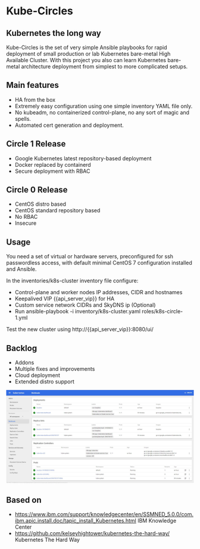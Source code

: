 #  Kube-Circles
## Kubernetes the long way

Kube-Circles is the set of very simple Ansible playbooks for rapid deployment of small production or lab Kubernetes bare-metal High Available Cluster.
With this project you also can learn Kubernetes bare-metal architecture deployment from simplest to more complicated setups.

## Main features
- HA from the box
- Extremely easy configuration using one simple inventory YAML file only.
- No kubeadm, no containerized control-plane, no any sort of magic and spells.
- Automated cert generation and deployment.

## Circle 1 Release
- Google Kubernetes latest repository-based deployment
- Docker replaced by containerd
- Secure deployment with RBAC

## Circle 0 Release

- CentOS distro based
- CentOS standard repository based
- No RBAC
- Insecure


## Usage
You need a set of  virtual or hardware servers, preconfigured for ssh passwordless access, with default minimal CentOS 7 configuration installed and Ansible.

In the inventories/k8s-cluster inventory file configure:
- Control-plane and worker nodes IP addresses, CIDR and hostnames
- Keepalived VIP {{api_server_vip}} for HA
- Custom service network CIDRs and SkyDNS ip (Optional)
- Run ansible-playbook -i inventory/k8s-cluster.yaml roles/k8s-circle-1.yml

Test the new cluster using http://{{api_server_vip}}:8080/ui/

## Backlog
- Addons
- Multiple fixes and improvements
- Cloud deployment
- Extended distro support


![Kube-scr](/images/kube.jpeg?raw=true "Running cluster")

## Based on
- https://www.ibm.com/support/knowledgecenter/en/SSMNED_5.0.0/com.ibm.apic.install.doc/tapic_install_Kubernetes.html IBM Knowledge Center
- https://github.com/kelseyhightower/kubernetes-the-hard-way/ Kubernetes The Hard Way

